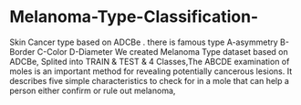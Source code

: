 # Melanoma-Type-Classification-
Skin Cancer type based on ADCBe . there is famous type A-asymmetry  B-Border C-Color  D-Diameter
We created Melanoma Type dataset based on ADCBe, Splited  into TRAIN & TEST & 4 Classes,The ABCDE examination of moles is an important method for revealing potentially cancerous lesions. It describes five simple characteristics to check for in a mole that can help a person either confirm or rule out melanoma,
